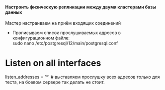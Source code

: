 #### Настроить физическую репликации между двумя кластерами базы данных  
Мастер настраиваем на приём входящих соединений 
- Прописываем список прослушиваемых адресов в конфигурационном файле:  
sudo nano /etc/postgresql/12/main/postgresql.conf  
# Listen on all interfaces  
listen_addresses = '*'  # выставляем прослушку всех адресов только для теста, на боевом сервере так делать не стоит.
